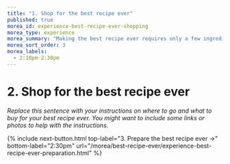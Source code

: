 ```yaml
---
title: "1. Shop for the best recipe ever"
published: true
morea_id: experience-best-recipe-ever-shopping
morea_type: experience
morea_summary: "Making the best recipe ever requires only a few ingredients"
morea_sort_order: 3
morea_labels:
  - 2:10pm-2:30pm
---
```


# 2. Shop for the best recipe ever

*Replace this sentence with your instructions on where to go and what to buy for your best recipe ever. You might want to include some links or photos to help with the instructions.*


{% include next-button.html 
           top-label="3. Prepare the best recipe ever ->" 
           bottom-label="2:30pm" 
           url="/morea/best-recipe-ever/experience-best-recipe-ever-preparation.html" %}
